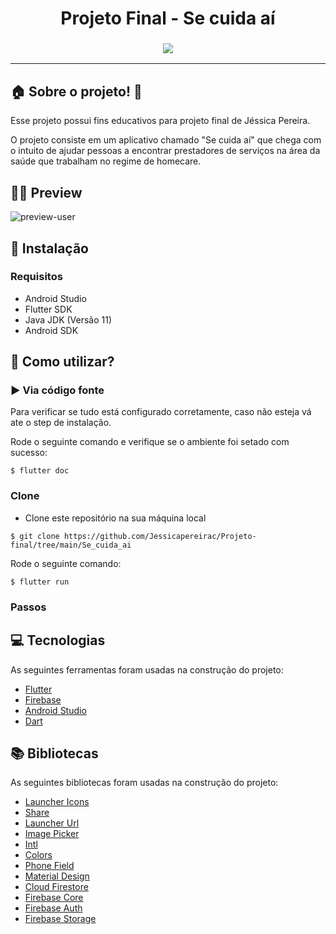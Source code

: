 <h1 align="center">
  Projeto Final - Se cuida aí
</h1>

<h3 align="center"> 
  <img src="https://github.com/Jessicapereirac/Projeto-final/blob/main/logo_secuidaai.png" >
</h3>


-----

## :house: Sobre o projeto! :hospital:

Esse projeto possui fins educativos para projeto final de Jéssica Pereira.

O projeto consiste em um aplicativo chamado "Se cuida aí" que chega com o intuito de ajudar pessoas a encontrar prestadores de serviços na área da saúde que trabalham no regime de homecare.

## 👨‍💻 Preview

![preview-user](https://user-images.githubusercontent.com/55261082/144140626-61873243-0cab-4d81-9b9c-2133532f87d7.gif)


## 🔧 Instalação

### Requisitos
 - Android Studio
 - Flutter SDK
 - Java JDK (Versão 11)
 - Android SDK

## 📲 Como utilizar? 

### ▶️ Via código fonte
 
Para verificar se tudo está configurado corretamente, caso não esteja vá ate o step de instalação.

Rode o seguinte comando e verifique se o ambiente foi setado com sucesso:

```
$ flutter doc
```

### Clone
- Clone este repositório na sua máquina local
```
$ git clone https://github.com/Jessicapereirac/Projeto-final/tree/main/Se_cuida_ai
```
Rode o seguinte comando:

```
$ flutter run
```
 
### Passos

## 💻 Tecnologias
As seguintes ferramentas foram usadas na construção do projeto:
- [Flutter](https://flutter.dev)
- [Firebase](https://firebase.google.com)
- [Android Studio](https://developer.android.com)
- [Dart](https://dart.dev)

## 📚 Bibliotecas

As seguintes bibliotecas foram usadas na construção do projeto:
- [Launcher Icons](https://pub.dev/packages/bloc)
- [Share](https://pub.dev/packages/share)
- [Launcher Url](https://pub.dev/packages/url_launcher)
- [Image Picker](https://pub.dev/packages/image_picker)
- [Intl](https://pub.dev/packages/intl)
- [Colors](https://pub.dev/packages/hexcolor)
- [Phone Field](https://pub.dev/packages/intl_phone_field)
- [Material Design](https://pub.dev/packages/material_design_icons_flutter)
- [Cloud Firestore](https://pub.dev/packages/cloud_firestore)
- [Firebase Core](https://pub.dev/packages/firebase_core)
- [Firebase Auth](https://pub.dev/packages/firebase_auth)
- [Firebase Storage](https://pub.dev/packages/firebase_storage)
